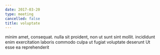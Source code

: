 ```yaml
---
date: 2017-03-20
type: meeting
cancelled: false
title: voluptate
---
```

minim amet, consequat. nulla sit proident, non ut sunt sint mollit. incididunt enim exercitation laboris commodo culpa ut fugiat voluptate deserunt Ut esse ea reprehenderit